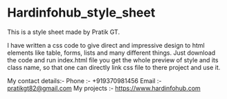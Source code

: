 # Hardinfohub_style_sheet

This is a style sheet made by Pratik GT.

I have written a css code to give direct and impressive design to html elements like table, forms, lists and many different things.
Just download the code and run index.html file you get the whole preview of style and its class name, so that one can directly link css file to there project and use it.

My contact details:-
Phone :- +919370981456
Email :- pratikgt82@gmail.com
My projects :- https://www.hardinfohub.com
